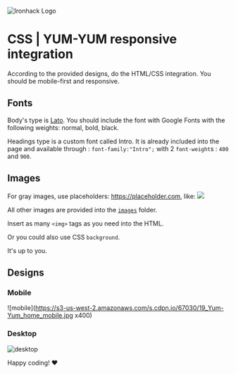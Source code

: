 ![Ironhack Logo](https://i.imgur.com/1QgrNNw.png)

# CSS | YUM-YUM responsive integration

According to the provided designs, do the HTML/CSS integration. You should be mobile-first and responsive.

## Fonts

Body's type is [Lato](https://fonts.google.com/specimen/Lato). You should include the font with Google Fonts with the following weights: normal, bold, black.

Headings type is a custom font called Intro. It is already included into the page and available through : `font-family:"Intro";` with 2 `font-weight`s : `400` and `900`.

## Images

For gray images, use placeholders: https://placeholder.com, like:
![](https://via.placeholder.com/800x600)

All other images are provided into the [`images`](images/) folder.

Insert as many `<img>` tags as you need into the HTML.

Or you could also use CSS `background`.

It's up to you.

## Designs

### Mobile

![mobile](https://s3-us-west-2.amazonaws.com/s.cdpn.io/67030/19_Yum-Yum_home_mobile.jpg x400)

### Desktop

![desktop](https://s3-us-west-2.amazonaws.com/s.cdpn.io/67030/05_Yum-Yum_home.jpg?v2)

Happy coding! ❤️
